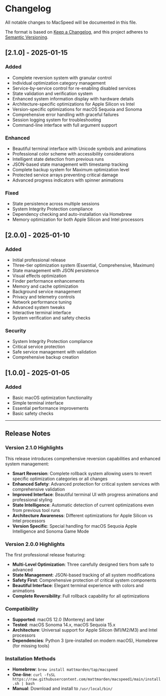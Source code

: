 # Changelog

All notable changes to MacSpeed will be documented in this file.

The format is based on [Keep a Changelog](https://keepachangelog.com/en/1.0.0/),
and this project adheres to [Semantic Versioning](https://semver.org/spec/v2.0.0.html).

## [2.1.0] - 2025-01-15

### Added
- Complete reversion system with granular control
- Individual optimization category management
- Service-by-service control for re-enabling disabled services
- State validation and verification system
- Enhanced system information display with hardware details
- Architecture-specific optimizations for Apple Silicon vs Intel
- Version-specific optimizations for macOS Sequoia and Sonoma
- Comprehensive error handling with graceful failures
- Session logging system for troubleshooting
- Command-line interface with full argument support

### Enhanced
- Beautiful terminal interface with Unicode symbols and animations
- Professional color scheme with accessibility considerations
- Intelligent state detection from previous runs
- JSON-based state management with timestamp tracking
- Complete backup system for Maximum optimization level
- Protected service arrays preventing critical damage
- Advanced progress indicators with spinner animations

### Fixed
- State persistence across multiple sessions
- System Integrity Protection compliance
- Dependency checking and auto-installation via Homebrew
- Memory optimization for both Apple Silicon and Intel processors

## [2.0.0] - 2025-01-10

### Added
- Initial professional release
- Three-tier optimization system (Essential, Comprehensive, Maximum)
- State management with JSON persistence
- Visual effects optimization
- Finder performance enhancements
- Memory and cache optimization
- Background service management
- Privacy and telemetry controls
- Network performance tuning
- Advanced system tweaks
- Interactive terminal interface
- System verification and safety checks

### Security
- System Integrity Protection compliance
- Critical service protection
- Safe service management with validation
- Comprehensive backup creation

## [1.0.0] - 2025-01-05

### Added
- Basic macOS optimization functionality
- Simple terminal interface
- Essential performance improvements
- Basic safety checks

---

## Release Notes

### Version 2.1.0 Highlights

This release introduces comprehensive reversion capabilities and enhanced system management:

- **Smart Reversion**: Complete rollback system allowing users to revert specific optimization categories or all changes
- **Enhanced Safety**: Advanced protection for critical system services with comprehensive validation
- **Improved Interface**: Beautiful terminal UI with progress animations and professional styling  
- **State Intelligence**: Automatic detection of current optimizations even from previous tool runs
- **Architecture Awareness**: Different optimizations for Apple Silicon vs Intel processors
- **Version Specific**: Special handling for macOS Sequoia Apple Intelligence and Sonoma Game Mode

### Version 2.0.0 Highlights

The first professional release featuring:

- **Multi-Level Optimization**: Three carefully designed tiers from safe to advanced
- **State Management**: JSON-based tracking of all system modifications
- **Safety First**: Comprehensive protection of critical system components
- **Beautiful Interface**: Elegant terminal experience with colors and animations
- **Complete Reversibility**: Full rollback capability for all optimizations

### Compatibility

- **Supported**: macOS 12.0 (Monterey) and later
- **Tested**: macOS Sonoma 14.x, macOS Sequoia 15.x
- **Architecture**: Universal support for Apple Silicon (M1/M2/M3) and Intel processors
- **Dependencies**: Python 3 (pre-installed on modern macOS), Homebrew (for missing tools)

### Installation Methods

- **Homebrew**: `brew install mattmarden/tap/macspeed`
- **One-line**: `curl -fsSL https://raw.githubusercontent.com/mattmarden/macspeed1/main/install.sh | bash`
- **Manual**: Download and install to `/usr/local/bin/`